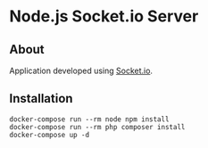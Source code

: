 # Node.js Socket.io Server

## About

Application developed using [Socket.io](https://socket.io).


## Installation

```
docker-compose run --rm node npm install
docker-compose run --rm php composer install
docker-compose up -d 
```